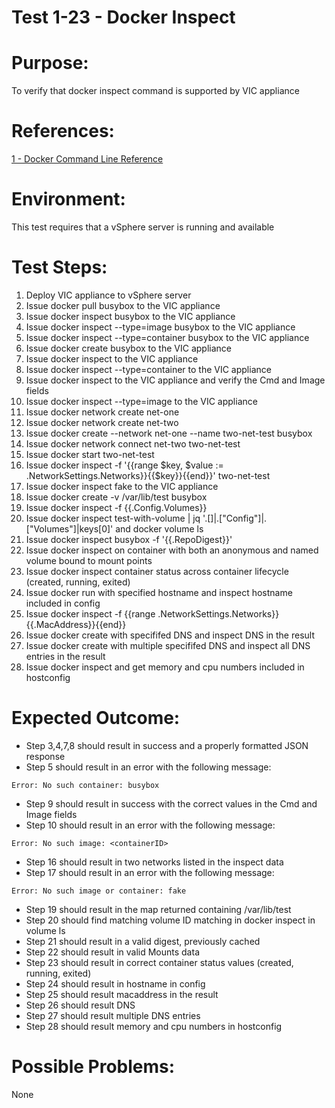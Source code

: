 Test 1-23 - Docker Inspect
=======

# Purpose:
To verify that docker inspect command is supported by VIC appliance

# References:
[1 - Docker Command Line Reference](https://docs.docker.com/engine/reference/commandline/inspect/)

# Environment:
This test requires that a vSphere server is running and available

# Test Steps:
1. Deploy VIC appliance to vSphere server
2. Issue docker pull busybox to the VIC appliance
3. Issue docker inspect busybox to the VIC appliance
4. Issue docker inspect --type=image busybox to the VIC appliance
5. Issue docker inspect --type=container busybox to the VIC appliance
6. Issue docker create busybox to the VIC appliance
7. Issue docker inspect <containerID> to the VIC appliance
8. Issue docker inspect --type=container <containerID> to the VIC appliance
9. Issue docker inspect <containerID> to the VIC appliance and verify the Cmd and Image fields
10. Issue docker inspect --type=image <containerID> to the VIC appliance
11. Issue docker network create net-one
12. Issue docker network create net-two
13. Issue docker create --network net-one --name two-net-test busybox
14. Issue docker network connect net-two two-net-test
15. Issue docker start two-net-test
16. Issue docker inspect -f '{{range $key, $value := .NetworkSettings.Networks}}{{$key}}{{end}}' two-net-test
17. Issue docker inspect fake to the VIC appliance
18. Issue docker create -v /var/lib/test busybox
19. Issue docker inspect -f {{.Config.Volumes}} <containerID>
20. Issue docker inspect test-with-volume | jq '.[]|.["Config"]|.["Volumes"]|keys[0]' and docker volume ls
21. Issue docker inspect busybox -f '{{.RepoDigest}}'
22. Issue docker inspect on container with both an anonymous and named volume bound to mount points
23. Issue docker inspect container status across container lifecycle (created, running, exited)
24. Issue docker run with specified hostname and inspect hostname included in config
25. Issue docker inspect -f {{range .NetworkSettings.Networks}}{{.MacAddress}}{{end}} <containerID>
26. Issue docker create with specififed DNS and inspect DNS in the result
27. Issue docker create with multiple specififed DNS and inspect all DNS entries in the result
28. Issue docker inspect and get memory and cpu numbers included in hostconfig

# Expected Outcome:
* Step 3,4,7,8 should result in success and a properly formatted JSON response
* Step 5 should result in an error with the following message:  
```
Error: No such container: busybox
```
* Step 9 should result in success with the correct values in the Cmd and Image fields
* Step 10 should result in an error with the following message:
```
Error: No such image: <containerID>
```
* Step 16 should result in two networks listed in the inspect data
* Step 17 should result in an error with the following message:
```
Error: No such image or container: fake
```
* Step 19 should result in the map returned containing /var/lib/test
* Step 20 should find matching volume ID matching in docker inspect in volume ls
* Step 21 should result in a valid digest, previously cached
* Step 22 should result in valid Mounts data
* Step 23 should result in correct container status values (created, running, exited)
* Step 24 should result in hostname in config
* Step 25 should result macaddress in the result
* Step 26 should result DNS
* Step 27 should result multiple DNS entries
* Step 28 should result memory and cpu numbers in hostconfig

# Possible Problems:
None